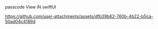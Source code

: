 passcode View iN swiftUI

https://github.com/user-attachments/assets/dfb39b62-760b-4b22-b5ca-50ad04c4189d

